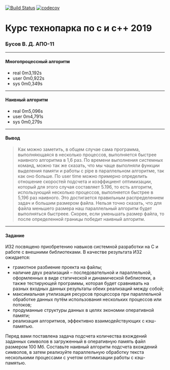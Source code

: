 [![Build Status](https://travis-ci.org/vladbusov/tp_c_cpp_2019.svg?branch=iz2)](https://travis-ci.org/vladbusov/tp_c_cpp_2019)
[![codecov](https://codecov.io/gh/vladbusov/tp_c_cpp_2019/branch/iz2/graph/badge.svg)](https://codecov.io/gh/vladbusov/tp_c_cpp_2019)

# Курс технопарка по с и c++ 2019
### Бусов В. Д. АПО-11
____
#### Многопроцессный алгоритм
* real    0m3,192s
* user    0m0,922s
* sys     0m0,349s
____
#### Наивный алгоритм
* real    0m5,096s
* user    0m4,791s
* sys     0m0,279s
____
#### Вывод
> Как можно заметить, в общем случае сама программа, выполняющаяся в несколько процессов, выполняется быстрее наивного алгоритма в 1,6 раз. По времени выполнения системных команд, можно так же сказать, что мы чаще выполняли функции выделения памяти и работы с pipe в параллельном алгоритме, так как оно больше. По user time можно примерно определить отношение скоростей подсчета и коэффициент оптимизации, который для этого случая составляет 5.196, то есть алгоритм, использующий несколько процессов, выполняется быстрее в 5,196 раз наивного. Это достигается правильным распределением задач и большим размером файла. Нельзя точно сказать, что для файла меньшего размера наш параллельный алгоритм будет выполняться быстреее. Скорее, если уменьшать размер файла, то после определенной границы победит наивный алгоритм.
____
#### Задание
ИЗ2 посвящено приобретению навыков системной разработки на C и работе с внешними библиотеками. В качестве результата ИЗ2 ожидается:
* грамотное разбиение проекта на файлы;
* наличие двух реализаций – последовательной и параллельной, оформленных в виде статической и динамической библиотеки, а также тестирующей программы, которая будет сравнивать на разных входных данных результаты обеих реализаций между собой;
* максимальная утилизация ресурсов процессора при параллельной обработке данных путём использования нескольких процессов или потоков;
* продуманные структуры данных в целях экономии оперативной памяти;
* реализация алгоритмов, эффективно взаимодействующих с кэш-памятью.

Перед вами поставлена задача подсчета количества вхождений заданных символов в загруженный в оперативную память файл размером 100 Мб. Составьте наивный алгоритм подсчета вхождений символов, в затем реализуйте параллельную обработку текста несколькими процессами с учетом оптимизации работы с кэш-памятью.
